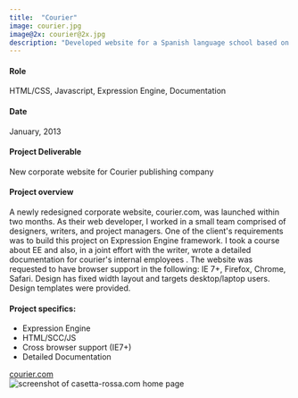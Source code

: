 ```yaml
---
title:  "Courier"
image: courier.jpg
image@2x: courier@2x.jpg
description: "Developed website for a Spanish language school based on provided design."
---
```

<section class="describtion">
	<div class="overall">
		<h4>Role</h4>
		<p>HTML/CSS, Javascript, Expression Engine, Documentation</p>
		<h4>Date</h4>
		<p>January, 2013</p>
		<h4>Project Deliverable</h4>
		<p>New corporate website for Courier publishing company</p>
		<h4>Project overview</h4>
		<p>A newly redesigned corporate website, courier.com, was launched within two months. As their web developer, I worked in a small team comprised of designers, writers, and project managers. One of the client's requirements was to build this project on Expression Engine framework. I took a course about EE and also, in a joint effort with the writer, wrote a detailed documentation for courier's internal employees .  The website was requested to have browser support in the following: IE 7+, Firefox, Chrome, Safari. Design has fixed width layout and targets desktop/laptop users. Design templates were provided.</p>
	</div>
	<div class="specifics">
	<h4>Project specifics:</h4>
		<ul>
			<li>Expression Engine</li>
			<li>HTML/SCC/JS</li>
			<li>Cross browser support (IE7+)</li>
			<li>Detailed Documentation</li>
		</ul>
	</div>
	<div class="button"><a class="rocket green" href="http://courier.com">courier.com</a></div>
</section>
<section class="screenshot">
<div class='browser-window'>
<div class='top-bar'>
<div class='circles'>
 <div class="circle circle-red"></div><div class="circle circle-yellow"></div><div class="circle circle-green"></div>
</div>
</div>
<div class='content'>
<picture>
	<!--[if IE 9]><video style="display: none;"><![endif]-->
	<source srcset="../img/work/casetta-rossa/casetta-rossa1.jpg">
	<!--[if IE 9]></video><![endif]-->
	<img srcset="../img/work/casetta-rossa/casetta-rossa1.jpg" alt="screenshot of casetta-rossa.com home page">
</picture>					
</div>
</div>
</section>
